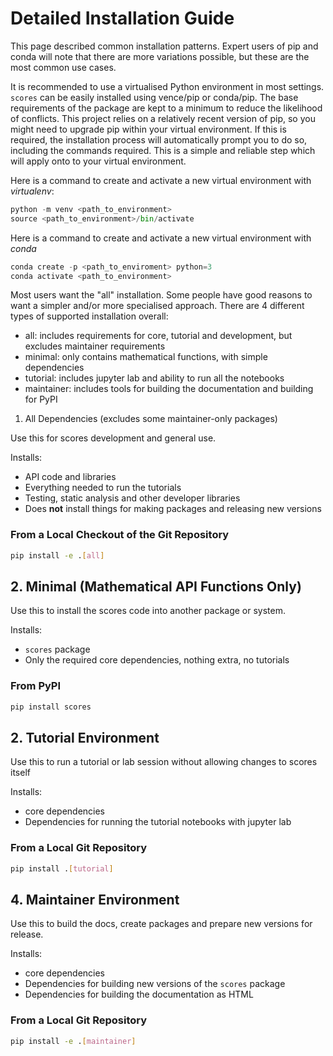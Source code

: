 # Detailed Installation Guide

This page described common installation patterns. Expert users of pip and conda will note that there are more variations possible, but these are the most common use cases.

It is recommended to use a virtualised Python environment in most settings. `scores` can be easily installed using vence/pip or conda/pip. The base requirements of the package are kept to a minimum to reduce the likelihood of conflicts. This project relies on a relatively recent version of pip, so you might need to upgrade pip within your virtual environment. If this is required, the installation process will automatically prompt you to do so, including the commands required. This is a simple and reliable step which will apply onto to your virtual environment.

Here is a command to create and activate a new virtual environment with *virtualenv*:

```py
python -m venv <path_to_environment>
source <path_to_environment>/bin/activate
```

Here is a command to create and activate a new virtual environment with *conda*
```py
conda create -p <path_to_enviroment> python=3
conda activate <path_to_environment>

```

Most users want the "all" installation. Some people have good reasons to want a simpler and/or more specialised approach. There are 4 different types of supported installation overall:

- all: includes requirements for core, tutorial and development, but excludes maintainer requirements
- minimal: only contains mathematical functions, with simple dependencies
- tutorial: includes jupyter lab and ability to run all the notebooks
- maintainer: includes tools for building the documentation and building for PyPI

1. All Dependencies (excludes some maintainer-only packages)

Use this for scores development and general use.

Installs:
* API code and libraries
* Everything needed to run the tutorials
* Testing, static analysis and other developer libraries
* Does **not** install things for making packages and releasing new versions

### From a Local Checkout of the Git Repository

```bash
pip install -e .[all]
```

## 2. Minimal (Mathematical API Functions Only)
Use this to install the scores code into another package or system.

Installs:
* `scores` package
* Only the required core dependencies, nothing extra, no tutorials

### From PyPI

```bash
pip install scores
```

## 2. Tutorial Environment 
Use this to run a tutorial or lab session without allowing changes to scores itself

Installs:
* core dependencies
* Dependencies for running the tutorial notebooks with jupyter lab

### From a Local Git Repository

```bash
pip install .[tutorial]
```

## 4. Maintainer Environment 
Use this to build the docs, create packages and prepare new versions for release.

Installs:
* core dependencies
* Dependencies for building new versions of the `scores` package
* Dependencies for building the documentation as HTML

### From a Local Git Repository

```bash
pip install -e .[maintainer]
```



